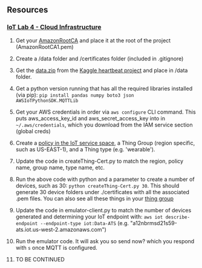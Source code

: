 ## Resources

### [IoT Lab 4 - Cloud Infrastructure](https://docs.google.com/document/d/1jGwZm8tqlL6oLWmkkgJBhWS2Dsp8oIEpZlACRNfJgug/edit#heading=h.soui4g3ymptg)

1. Get your [AmazonRootCA](https://www.amazontrust.com/repository/AmazonRootCA1.pem) and place it at the root of the project (AmazonRootCA1.pem)

2. Create a /data folder and /certificates folder (included in .gitignore)

3. Get the [data.zip](https://drive.google.com/file/d/13QEjW5uxVXCkY4VHR1stR8yEKpfc64fX/view?usp=sharing) from the [Kaggle heartbeat project](https://www.kaggle.com/shayanfazeli/heartbeat) and place in /data folder.

4. Get a python version running that has all the required libraries installed (via pip): `pip install pandas numpy boto3 json AWSIoTPythonSDK.MQTTLib`

5. Get your AWS credentials in order via `aws configure` CLI command. This puts aws_access_key_id and aws_secret_access_key into in `~/.aws/credentials`, which you download from the IAM service section (global creds)

6. Create a [policy in the IoT service space](https://docs.aws.amazon.com/iot/latest/developerguide/attach-to-cert.html), a Thing Group (region specific, such as US-EAST-1), and a Thing type (e.g. 'wearable').

7. Update the code in createThing-Cert.py to match the region, policy name, group name, type name, etc.

8. Run the above code with python and a parameter to create a number of devices, such as 30: `python createThing-Cert.py 30`. This should generate 30 device folders under ./certificates with all the associated .pem files. You can also see all these things in your [thing group](https://us-west-2.console.aws.amazon.com/iot/home?region=us-west-2#/thingGroup/CS498)

9. Update the code in emulator-client.py to match the number of devices generated and determining your IoT endpoint with: `aws iot describe-endpoint --endpoint-type iot:Data-ATS` (e.g. "a12nbrmsd21s59-ats.iot.us-west-2.amazonaws.com")

10. Run the emulator code. It will ask you so send now? which you respond with `s` once MQTT is configured.

11. TO BE CONTINUED

